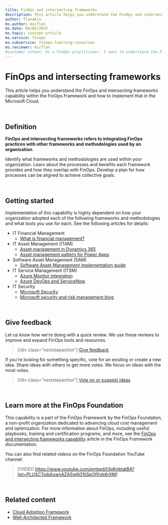 ```yaml
---
title: FinOps and intersecting frameworks
description: This article helps you understand the FinOps and intersecting frameworks capability in the FinOps Framework and how to implement that in the Microsoft Cloud.
author: flanakin
ms.author: micflan
ms.date: 04/02/2025
ms.topic: concept-article
ms.service: finops
ms.subservice: finops-learning-resources
ms.reviewer: micflan
#customer intent: As a FinOps practitioner, I want to understand the FinOps and intersecting frameworks capability so that I can implement it in the Microsoft Cloud.
---
```


<!-- markdownlint-disable-next-line MD025 -->
# FinOps and intersecting frameworks

This article helps you understand the FinOps and intersecting frameworks capability within the FinOps Framework and how to implement that in the Microsoft Cloud.

<br>

## Definition

**FinOps and intersecting frameworks refers to integrating FinOps practices with other frameworks and methodologies used by an organization.**

Identify what frameworks and methodologies are used within your organization. Learn about the processes and benefits each framework provides and how they overlap with FinOps. Develop a plan for how processes can be aligned to achieve collective goals.

<br>

## Getting started

Implementation of this capability is highly dependent on how your organization adopted each of the following frameworks and methodologies and what tools you use for each. See the following articles for details:

<!--
- Technology Business Management (TBM)
-->

- IT Financial Management
  - [What is financial management?](https://www.microsoft.com/dynamics-365/topics/finance/what-is-financial-management)
- IT Asset Management (ITAM)
  - [Asset management in Dynamics 365](/dynamics365/supply-chain/asset-management/)
  - [Asset management pattern for Power Apps](/power-apps/guidance/patterns/asset-management-pattern)
- Software Asset Management (SAM)
  - [Software Asset Management implementation guide](https://www.microsoft.com/download/details.aspx?id=31382)
- IT Service Management (ITSM)
  - [Azure Monitor integration](/azure/azure-monitor/alerts/itsmc-overview)
  - [Azure DevOps and ServiceNow](/azure/devops/pipelines/release/approvals/servicenow)
- IT Security
  - [Microsoft Security](https://www.microsoft.com/security)
  - [Microsoft security and risk management blog](https://www.microsoft.com/insidetrack/blog/security)

<br>

## Give feedback

Let us know how we're doing with a quick review. We use these reviews to improve and expand FinOps tools and resources.

> [!div class="nextstepaction"]
> [Give feedback](https://portal.azure.com/#view/HubsExtension/InProductFeedbackBlade/extensionName/FinOpsToolkit/cesQuestion/How%20easy%20or%20hard%20is%20it%20to%20use%20FinOps%20toolkit%20tools%20and%20resources%3F/cvaQuestion/How%20valuable%20is%20the%20FinOps%20toolkit%3F/surveyId/FTK0.9/bladeName/Guide.Framework/featureName/Capabilities.Manage.Disciplines)

If you're looking for something specific, vote for an existing or create a new idea. Share ideas with others to get more votes. We focus on ideas with the most votes.

> [!div class="nextstepaction"]
> [Vote on or suggest ideas](https://github.com/microsoft/finops-toolkit/issues?q=is%3Aissue+is%3Aopen+sort%3Areactions-%252B1-desc)

<br>

## Learn more at the FinOps Foundation

This capability is a part of the FinOps Framework by the FinOps Foundation, a non-profit organization dedicated to advancing cloud cost management and optimization. For more information about FinOps, including useful playbooks, training and certification programs, and more, see the [FinOps and intersecting frameworks capability](https://www.finops.org/framework/capabilities/intersecting-disciplines/) article in the FinOps Framework documentation.

You can also find related videos on the FinOps Foundation YouTube channel:

> [!VIDEO https://www.youtube.com/embed/t3pKnbtatBA?list=PLUSCToibAswnAZASwN31liSpOf0vb6rXM]

<br>

## Related content

- [Cloud Adoption Framework](/azure/cloud-adoption-framework/)
- [Well-Architected Framework](/azure/well-architected/)

<br>
